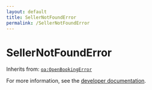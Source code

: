 ```yaml
---
layout: default
title: SellerNotFoundError
permalink: /SellerNotFoundError
---
```


# SellerNotFoundError


Inherits from: [`oa:OpenBookingError`](https://openactive.io/OpenBookingError)

For more information, see the [developer documentation](https://developer.openactive.io/data-model/types/).